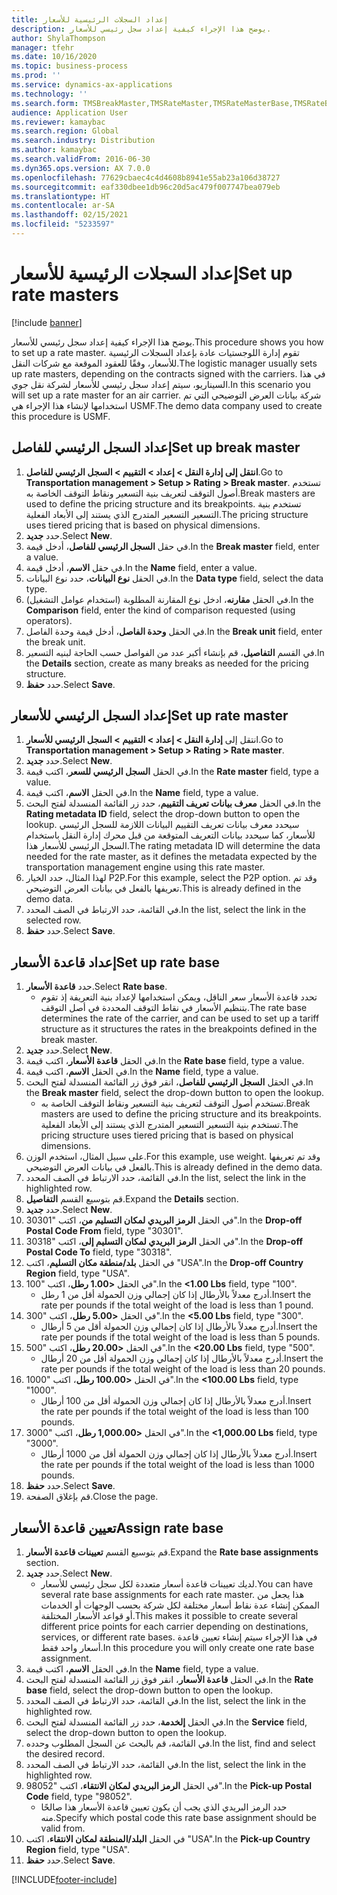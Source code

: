 ```yaml
---
title: إعداد السجلات الرئيسية للأسعار
description: يوضح هذا الإجراء كيفية إعداد سجل رئيسي للأسعار.
author: ShylaThompson
manager: tfehr
ms.date: 10/16/2020
ms.topic: business-process
ms.prod: ''
ms.service: dynamics-ax-applications
ms.technology: ''
ms.search.form: TMSBreakMaster,TMSRateMaster,TMSRateMasterBase,TMSRateBaseType, TMSRouteWorkbench
audience: Application User
ms.reviewer: kamaybac
ms.search.region: Global
ms.search.industry: Distribution
ms.author: kamaybac
ms.search.validFrom: 2016-06-30
ms.dyn365.ops.version: AX 7.0.0
ms.openlocfilehash: 77629cbaec4c4d4608b8941e55ab23a106d38727
ms.sourcegitcommit: eaf330dbee1db96c20d5ac479f007747bea079eb
ms.translationtype: HT
ms.contentlocale: ar-SA
ms.lasthandoff: 02/15/2021
ms.locfileid: "5233597"
---
```

# <a name="set-up-rate-masters"></a><span data-ttu-id="0f481-103">إعداد السجلات الرئيسية للأسعار</span><span class="sxs-lookup"><span data-stu-id="0f481-103">Set up rate masters</span></span>

[!include [banner](../../includes/banner.md)]

<span data-ttu-id="0f481-104">يوضح هذا الإجراء كيفية إعداد سجل رئيسي للأسعار.</span><span class="sxs-lookup"><span data-stu-id="0f481-104">This procedure shows you how to set up a rate master.</span></span> <span data-ttu-id="0f481-105">تقوم إدارة اللوجستيات عادة بإعداد السجلات الرئيسية للأسعار، وفقًا للعقود الموقعة مع شركات النقل.</span><span class="sxs-lookup"><span data-stu-id="0f481-105">The logistic manager usually sets up rate masters, depending on the contracts signed with the carriers.</span></span> <span data-ttu-id="0f481-106">في هذا السيناريو، سيتم إعداد سجل رئيسي للأسعار لشركة نقل جوي.</span><span class="sxs-lookup"><span data-stu-id="0f481-106">In this scenario you will set up a rate master for an air carrier.</span></span> <span data-ttu-id="0f481-107">شركة بيانات العرض التوضيحي التي تم استخدامها لإنشاء هذا الإجراء هي USMF.</span><span class="sxs-lookup"><span data-stu-id="0f481-107">The demo data company used to create this procedure is USMF.</span></span>

## <a name="set-up-break-master"></a><span data-ttu-id="0f481-108">إعداد السجل الرئيسي للفاصل</span><span class="sxs-lookup"><span data-stu-id="0f481-108">Set up break master</span></span>

1. <span data-ttu-id="0f481-109">**انتقل إلى إدارة النقل > إعداد > التقييم‬ > السجل الرئيسي للفاصل**.</span><span class="sxs-lookup"><span data-stu-id="0f481-109">Go to **Transportation management > Setup > Rating > Break master**.</span></span> <span data-ttu-id="0f481-110">تستخدم أصول التوقف لتعريف بنية التسعير ونقاط التوقف الخاصة به.</span><span class="sxs-lookup"><span data-stu-id="0f481-110">Break masters are used to define the pricing structure and its breakpoints.</span></span> <span data-ttu-id="0f481-111">تستخدم بنية التسعير التسعير المتدرج الذي يستند إلى الأبعاد الفعلية.</span><span class="sxs-lookup"><span data-stu-id="0f481-111">The pricing structure uses tiered pricing that is based on physical dimensions.</span></span>  
1. <span data-ttu-id="0f481-112">حدد **جديد**.</span><span class="sxs-lookup"><span data-stu-id="0f481-112">Select **New**.</span></span>
1. <span data-ttu-id="0f481-113">في حقل **السجل الرئيسي للفاصل**، أدخل قيمة.</span><span class="sxs-lookup"><span data-stu-id="0f481-113">In the **Break master** field, enter a value.</span></span>
1. <span data-ttu-id="0f481-114">في حقل **الاسم**، أدخل قيمة.</span><span class="sxs-lookup"><span data-stu-id="0f481-114">In the **Name** field, enter a value.</span></span>
1. <span data-ttu-id="0f481-115">في الحقل **نوع البيانات**، حدد نوع البيانات.</span><span class="sxs-lookup"><span data-stu-id="0f481-115">In the **Data type** field, select the data type.</span></span>
1. <span data-ttu-id="0f481-116">في الحقل **مقارنه**، ادخل نوع المقارنة المطلوبة (استخدام عوامل التشغيل).</span><span class="sxs-lookup"><span data-stu-id="0f481-116">In the **Comparison** field, enter the kind of comparison requested (using operators).</span></span>
1. <span data-ttu-id="0f481-117">في الحقل **وحدة الفاصل**، أدخل قيمة وحدة الفاصل.</span><span class="sxs-lookup"><span data-stu-id="0f481-117">In the **Break unit** field, enter the break unit.</span></span>
1. <span data-ttu-id="0f481-118">في القسم **التفاصيل**، قم بإنشاء أكبر عدد من الفواصل حسب الحاجة لبنيه التسعير.</span><span class="sxs-lookup"><span data-stu-id="0f481-118">In the **Details** section, create as many breaks as needed for the pricing structure.</span></span>
1. <span data-ttu-id="0f481-119">حدد **حفظ**.</span><span class="sxs-lookup"><span data-stu-id="0f481-119">Select **Save**.</span></span>

## <a name="set-up-rate-master"></a><span data-ttu-id="0f481-120">إعداد السجل الرئيسي للأسعار‬</span><span class="sxs-lookup"><span data-stu-id="0f481-120">Set up rate master</span></span>

1. <span data-ttu-id="0f481-121">انتقل إلى **إدارة النقل > إعداد > التقييم‬ > السجل الرئيسي للأسعار**.</span><span class="sxs-lookup"><span data-stu-id="0f481-121">Go to **Transportation management > Setup > Rating > Rate master**.</span></span>
1. <span data-ttu-id="0f481-122">حدد **جديد**.</span><span class="sxs-lookup"><span data-stu-id="0f481-122">Select **New**.</span></span>
1. <span data-ttu-id="0f481-123">في الحقل **السجل الرئيسي للسعر**، اكتب قيمة.</span><span class="sxs-lookup"><span data-stu-id="0f481-123">In the **Rate master** field, type a value.</span></span>
1. <span data-ttu-id="0f481-124">في الحقل **الاسم**، اكتب قيمة.</span><span class="sxs-lookup"><span data-stu-id="0f481-124">In the **Name** field, type a value.</span></span>
1. <span data-ttu-id="0f481-125">في الحقل **معرف بيانات تعريف التقييم‬**، حدد زر القائمة المنسدلة لفتح البحث.</span><span class="sxs-lookup"><span data-stu-id="0f481-125">In the **Rating metadata ID** field, select the drop-down button to open the lookup.</span></span> <span data-ttu-id="0f481-126">سيحدد معرف بيانات تعريف التقييم‬ البيانات اللازمة للسجل الرئيسي للأسعار‬، كما سيحدد بيانات التعريف المتوقعة من قبل محرك إدارة النقل باستخدام السجل الرئيسي للأسعار هذا.</span><span class="sxs-lookup"><span data-stu-id="0f481-126">The rating metadata ID will determine the data needed for the rate master, as it defines the metadata expected by the transportation management engine using this rate master.</span></span>  
1. <span data-ttu-id="0f481-127">لهذا المثال، حدد الخيار P2P.</span><span class="sxs-lookup"><span data-stu-id="0f481-127">For this example, select the P2P option.</span></span> <span data-ttu-id="0f481-128">وقد تم تعريفها بالفعل في بيانات العرض التوضيحي.</span><span class="sxs-lookup"><span data-stu-id="0f481-128">This is already defined in the demo data.</span></span>
1. <span data-ttu-id="0f481-129">في القائمة، حدد الارتباط في الصف المحدد.</span><span class="sxs-lookup"><span data-stu-id="0f481-129">In the list, select the link in the selected row.</span></span>
1. <span data-ttu-id="0f481-130">حدد **حفظ**.</span><span class="sxs-lookup"><span data-stu-id="0f481-130">Select **Save**.</span></span>

## <a name="set-up-rate-base"></a><span data-ttu-id="0f481-131">إعداد قاعدة الأسعار</span><span class="sxs-lookup"><span data-stu-id="0f481-131">Set up rate base</span></span>

1. <span data-ttu-id="0f481-132">حدد **قاعدة الأسعار**.</span><span class="sxs-lookup"><span data-stu-id="0f481-132">Select **Rate base**.</span></span>
    * <span data-ttu-id="0f481-133">تحدد قاعدة الأسعار سعر الناقل، ويمكن استخدامها لإعداد بنية التعريفة إذ تقوم بتنظيم الأسعار في نقاط التوقف المحددة في أصل التوقف‬.</span><span class="sxs-lookup"><span data-stu-id="0f481-133">The rate base determines the rate of the carrier, and can be used to set up a tariff structure as it structures the rates in the breakpoints defined in the break master.</span></span>  
2. <span data-ttu-id="0f481-134">حدد **جديد**.</span><span class="sxs-lookup"><span data-stu-id="0f481-134">Select **New**.</span></span>
3. <span data-ttu-id="0f481-135">في الحقل **قاعدة الأسعار‬**، اكتب قيمة.</span><span class="sxs-lookup"><span data-stu-id="0f481-135">In the **Rate base** field, type a value.</span></span>
4. <span data-ttu-id="0f481-136">في الحقل **الاسم**، اكتب قيمة.</span><span class="sxs-lookup"><span data-stu-id="0f481-136">In the **Name** field, type a value.</span></span>
5. <span data-ttu-id="0f481-137">في الحقل **السجل الرئيسي للفاصل**، انقر فوق زر القائمة المنسدلة لفتح البحث.</span><span class="sxs-lookup"><span data-stu-id="0f481-137">In the **Break master** field, select the drop-down button to open the lookup.</span></span>
    * <span data-ttu-id="0f481-138">تستخدم أصول التوقف لتعريف بنية التسعير ونقاط التوقف الخاصة به.</span><span class="sxs-lookup"><span data-stu-id="0f481-138">Break masters are used to define the pricing structure and its breakpoints.</span></span> <span data-ttu-id="0f481-139">تستخدم بنية التسعير التسعير المتدرج الذي يستند إلى الأبعاد الفعلية.</span><span class="sxs-lookup"><span data-stu-id="0f481-139">The pricing structure uses tiered pricing that is based on physical dimensions.</span></span>  
6. <span data-ttu-id="0f481-140">على سبيل المثال، استخدم الوزن.</span><span class="sxs-lookup"><span data-stu-id="0f481-140">For this example, use weight.</span></span> <span data-ttu-id="0f481-141">وقد تم تعريفها بالفعل في بيانات العرض التوضيحي.</span><span class="sxs-lookup"><span data-stu-id="0f481-141">This is already defined in the demo data.</span></span>
7. <span data-ttu-id="0f481-142">في القائمة، حدد الارتباط في الصف المحدد.</span><span class="sxs-lookup"><span data-stu-id="0f481-142">In the list, select the link in the highlighted row.</span></span>
8. <span data-ttu-id="0f481-143">قم بتوسيع القسم **التفاصيل**.</span><span class="sxs-lookup"><span data-stu-id="0f481-143">Expand the **Details** section.</span></span>
9. <span data-ttu-id="0f481-144">حدد **جديد**.</span><span class="sxs-lookup"><span data-stu-id="0f481-144">Select **New**.</span></span>
10. <span data-ttu-id="0f481-145">في الحقل **الرمز البريدي لمكان التسليم من‬**، اكتب "30301".</span><span class="sxs-lookup"><span data-stu-id="0f481-145">In the **Drop-off Postal Code From** field, type "30301".</span></span>
11. <span data-ttu-id="0f481-146">في الحقل **الرمز البريدي لمكان التسليم إلى**، اكتب "30318".</span><span class="sxs-lookup"><span data-stu-id="0f481-146">In the **Drop-off Postal Code To** field, type "30318".</span></span>
12. <span data-ttu-id="0f481-147">في الحقل **بلد/منطقة مكان التسليم**، اكتب "USA".</span><span class="sxs-lookup"><span data-stu-id="0f481-147">In the **Drop-off Country Region** field, type "USA".</span></span>
13. <span data-ttu-id="0f481-148">في الحقل **<1.00 رطل**، اكتب "100".</span><span class="sxs-lookup"><span data-stu-id="0f481-148">In the **<1.00 Lbs** field, type "100".</span></span>
    * <span data-ttu-id="0f481-149">أدرج معدلاً بالأرطال إذا كان إجمالي وزن الحمولة أقل من 1 رطل.</span><span class="sxs-lookup"><span data-stu-id="0f481-149">Insert the rate per pounds if the total weight of the load is less than 1 pound.</span></span>  
14. <span data-ttu-id="0f481-150">في الحقل **<5.00 رطل**، اكتب "300".</span><span class="sxs-lookup"><span data-stu-id="0f481-150">In the **<5.00 Lbs** field, type "300".</span></span>
    * <span data-ttu-id="0f481-151">أدرج معدلاً بالأرطال إذا كان إجمالي وزن الحمولة أقل من 5 أرطال.</span><span class="sxs-lookup"><span data-stu-id="0f481-151">Insert the rate per pounds if the total weight of the load is less than 5 pounds.</span></span>  
15. <span data-ttu-id="0f481-152">في الحقل **<20.00 رطل**، اكتب "500".</span><span class="sxs-lookup"><span data-stu-id="0f481-152">In the **<20.00 Lbs** field, type "500".</span></span>
    * <span data-ttu-id="0f481-153">أدرج معدلاً بالأرطال إذا كان إجمالي وزن الحمولة أقل من 20 أرطال.</span><span class="sxs-lookup"><span data-stu-id="0f481-153">Insert the rate per pounds if the total weight of the load is less than 20 pounds.</span></span>  
16. <span data-ttu-id="0f481-154">في الحقل **<100.00 رطل**، اكتب "1000".</span><span class="sxs-lookup"><span data-stu-id="0f481-154">In the **<100.00 Lbs** field, type "1000".</span></span>
    * <span data-ttu-id="0f481-155">أدرج معدلاً بالأرطال إذا كان إجمالي وزن الحمولة أقل من 100 أرطال.</span><span class="sxs-lookup"><span data-stu-id="0f481-155">Insert the rate per pounds if the total weight of the load is less than 100 pounds.</span></span>  
17. <span data-ttu-id="0f481-156">في الحقل **<1,000.00 رطل**، اكتب "3000".</span><span class="sxs-lookup"><span data-stu-id="0f481-156">In the **<1,000.00 Lbs** field, type "3000".</span></span>
    * <span data-ttu-id="0f481-157">أدرج معدلاً بالأرطال إذا كان إجمالي وزن الحمولة أقل من 1000 أرطال.</span><span class="sxs-lookup"><span data-stu-id="0f481-157">Insert the rate per pounds if the total weight of the load is less than 1000 pounds.</span></span>  
18. <span data-ttu-id="0f481-158">حدد **حفظ**.</span><span class="sxs-lookup"><span data-stu-id="0f481-158">Select **Save**.</span></span>
19. <span data-ttu-id="0f481-159">قم بإغلاق الصفحة.</span><span class="sxs-lookup"><span data-stu-id="0f481-159">Close the page.</span></span>

## <a name="assign-rate-base"></a><span data-ttu-id="0f481-160">تعيين قاعدة الأسعار</span><span class="sxs-lookup"><span data-stu-id="0f481-160">Assign rate base</span></span>

1. <span data-ttu-id="0f481-161">قم بتوسيع القسم **تعيينات قاعدة الأسعار**.</span><span class="sxs-lookup"><span data-stu-id="0f481-161">Expand the **Rate base assignments** section.</span></span>
2. <span data-ttu-id="0f481-162">حدد **جديد**.</span><span class="sxs-lookup"><span data-stu-id="0f481-162">Select **New**.</span></span>
    * <span data-ttu-id="0f481-163">لديك تعيينات قاعدة أسعار متعددة لكل سجل رئيسي للأسعار.</span><span class="sxs-lookup"><span data-stu-id="0f481-163">You can have several rate base assignments for each rate master.</span></span> <span data-ttu-id="0f481-164">هذا يجعل من الممكن إنشاء عدة نقاط أسعار مختلفة لكل شركة بحسب الوجهات أو الخدمات أو قواعد الأسعار المختلفة.</span><span class="sxs-lookup"><span data-stu-id="0f481-164">This makes it possible to create several different price points for each carrier depending on destinations, services, or different rate bases.</span></span> <span data-ttu-id="0f481-165">في هذا الإجراء سيتم إنشاء تعيين قاعدة أسعار واحد فقط.</span><span class="sxs-lookup"><span data-stu-id="0f481-165">In this procedure you will only create one rate base assignment.</span></span>  
3. <span data-ttu-id="0f481-166">في الحقل **الاسم**، اكتب قيمة.</span><span class="sxs-lookup"><span data-stu-id="0f481-166">In the **Name** field, type a value.</span></span>
4. <span data-ttu-id="0f481-167">في الحقل **قاعدة الأسعار‬**، انقر فوق زر القائمة المنسدلة لفتح البحث.</span><span class="sxs-lookup"><span data-stu-id="0f481-167">In the **Rate base** field, select the drop-down button to open the lookup.</span></span>
5. <span data-ttu-id="0f481-168">في القائمة، حدد الارتباط في الصف المحدد.</span><span class="sxs-lookup"><span data-stu-id="0f481-168">In the list, select the link in the highlighted row.</span></span>
6. <span data-ttu-id="0f481-169">في الحقل **إلخدمة‬**، حدد زر القائمة المنسدلة لفتح البحث.</span><span class="sxs-lookup"><span data-stu-id="0f481-169">In the **Service** field, select the drop-down button to open the lookup.</span></span>
7. <span data-ttu-id="0f481-170">في القائمة، قم بالبحث عن السجل المطلوب وحدده.</span><span class="sxs-lookup"><span data-stu-id="0f481-170">In the list, find and select the desired record.</span></span>
8. <span data-ttu-id="0f481-171">في القائمة، حدد الارتباط في الصف المحدد.</span><span class="sxs-lookup"><span data-stu-id="0f481-171">In the list, select the link in the highlighted row.</span></span>
9. <span data-ttu-id="0f481-172">في الحقل **الرمز البريدي لمكان الانتقاء‬**، اكتب "98052".</span><span class="sxs-lookup"><span data-stu-id="0f481-172">In the **Pick-up Postal Code** field, type "98052".</span></span>
    * <span data-ttu-id="0f481-173">حدد الرمز البريدي الذي يجب أن يكون تعيين قاعدة الأسعار هذا صالحًا منه.</span><span class="sxs-lookup"><span data-stu-id="0f481-173">Specify which postal code this rate base assignment should be valid from.</span></span>
10. <span data-ttu-id="0f481-174">في الحقل **البلد/المنطقة لمكان الانتقاء**، اكتب "USA".</span><span class="sxs-lookup"><span data-stu-id="0f481-174">In the **Pick-up Country Region** field, type "USA".</span></span>
11. <span data-ttu-id="0f481-175">حدد **حفظ**.</span><span class="sxs-lookup"><span data-stu-id="0f481-175">Select **Save**.</span></span>


[!INCLUDE[footer-include](../../../includes/footer-banner.md)]